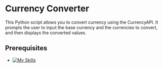 # Currency Converter
This Python script allows you to convert currency using the CurrencyAPI. It prompts the user to input the base currency and the currencies to convert, and then displays the converted values.

## Prerequisites
* [![My Skills](https://skillicons.dev/icons?i=request,python)](https://skillicons.dev)
